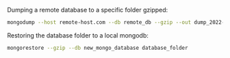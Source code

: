 
Dumping a remote database to a specific folder gzipped:

```bash
mongodump --host remote-host.com --db remote_db --gzip --out dump_2022-04-27.gz
```

Restoring the database folder to a local mongodb:

```bash
mongorestore --gzip --db new_mongo_database database_folder
```